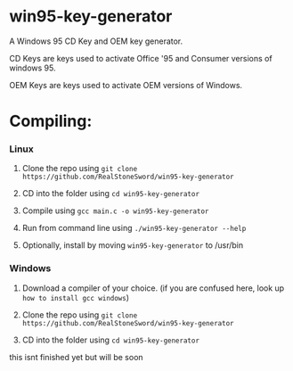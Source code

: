 # win95-key-generator
A Windows 95 CD Key and OEM key generator. 

CD Keys are keys used to activate Office '95 and Consumer versions of windows 95. 

OEM Keys are keys used to activate OEM versions of Windows.

# Compiling:

### Linux

1. Clone the repo using ```git clone https://github.com/RealStoneSword/win95-key-generator```

2. CD into the folder using ```cd win95-key-generator```

3. Compile using ```gcc main.c -o win95-key-generator```

4. Run from command line using ```./win95-key-generator --help```

5. Optionally, install by moving ```win95-key-generator``` to /usr/bin

### Windows

1. Download a compiler of your choice. (if you are confused here, look up ```how to install gcc windows```)

2. Clone the repo using ```git clone https://github.com/RealStoneSword/win95-key-generator```

3. CD into the folder using ```cd win95-key-generator```

this isnt finished yet but will be soon

